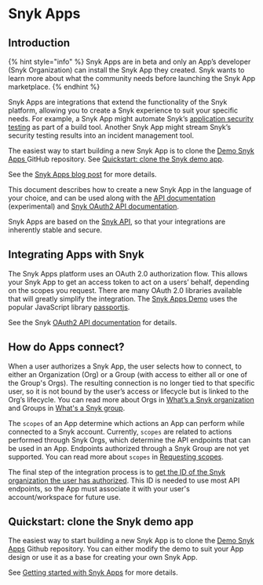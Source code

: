 # Snyk Apps

## Introduction

{% hint style="info" %}
Snyk Apps are in beta and only an App’s developer (Snyk Organization) can install the Snyk App they created. Snyk wants to learn more about what the community needs before launching the Snyk App marketplace.
{% endhint %}

Snyk Apps are integrations that extend the functionality of the Snyk platform, allowing you to create a Snyk experience to suit your specific needs. For example, a Snyk App might automate Snyk’s [application security testing](https://snyk.io/learn/application-security/testing/) as part of a build tool. Another Snyk App might stream Snyk’s security testing results into an incident management tool.

The easiest way to start building a new Snyk App is to clone the [Demo Snyk Apps ](https://github.com/snyk/snyk-apps-demo)GitHub repository. See [Quickstart: clone the Snyk demo app](./#quickstart-clone-the-snyk-demo-app).

See the [Snyk Apps blog post](https://snyk.io/blog/snyk-apps-beta-build-custom-apps-extend-snyk-security-into-workflows/) for more details.

This document describes how to create a new Snyk App in the language of your choice, and can be used along with the [API documentation](https://apidocs.snyk.io/https://apidocs.snyk.io/) (experimental) and [Snyk OAuth2 API documentation](https://snykoauth2.docs.apiary.io/).

Snyk Apps are based on the [Snyk API](../../snyk-api-info/), so that your integrations are inherently stable and secure.

## Integrating Apps with Snyk

The Snyk Apps platform uses an OAuth 2.0 authorization flow. This allows your Snyk App to get an access token to act on a users’ behalf, depending on the scopes you request. There are many OAuth 2.0 libraries available that will greatly simplify the integration. The [Snyk Apps Demo](https://github.com/snyk/snyk-apps-demo) uses the popular JavaScript library [passportjs](http://www.passportjs.org/packages/passport-oauth2/).

See the Snyk [OAuth2 API documentation](https://snykoauth2.docs.apiary.io) for details.

## How do Apps connect?

When a user authorizes a Snyk App, the user selects how to connect, to either an Organization (Org) or a Group (with access to either all or one of the Group's Orgs). The resulting connection is no longer tied to that specific user, so it is not bound by the user’s access or lifecycle but is linked to the Org’s lifecycle. You can read more about Orgs in [What’s a Snyk organization](https://docs.snyk.io/user-and-group-management/managing-groups-and-organizations/whats-a-snyk-organization) and Groups in [What's a Snyk group](https://docs.snyk.io/features/user-and-group-management/managing-groups-and-organizations/whats-a-snyk-group).

The `scopes` of an App determine which actions an App can perform while connected to a Snyk account. Currently, `scopes` are related to actions performed through Snyk Orgs, which determine the API endpoints that can be used in an App. Endpoints authorized through a Snyk Group are not yet supported. You can read more about `scopes` in [Requesting scopes](https://docs.snyk.io/snyk-apps/getting-started-with-snyk-apps/create-an-app-via-the-api#requesting-scopes).

The final step of the integration process is to [get the ID of the Snyk organization the user has authorized](getting-started-with-snyk-apps/retrieve-the-app-org-ids.md). This ID is needed to use most API endpoints, so the App must associate it with your user's account/workspace for future use.

## Quickstart: clone the Snyk demo app

The easiest way to start building a new Snyk App is to clone the [Demo Snyk Apps](https://github.com/snyk/snyk-apps-demo) Github repository. You can either modify the demo to suit your App design or use it as a base for creating your own Snyk App.

See [Getting started with Snyk Apps](getting-started-with-snyk-apps/) for more details.



